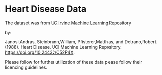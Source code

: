 # Heart Disease Data

The dataset was from [UC Irvine Machine Learning Repository](https://archive.ics.uci.edu/dataset/45/heart+disease)

by:

Janosi,Andras, Steinbrunn,William, Pfisterer,Matthias, and Detrano,Robert. (1988). Heart Disease. UCI Machine Learning Repository. https://doi.org/10.24432/C52P4X.

Please follow for further utilization of these data please follow their licencing guidelines.